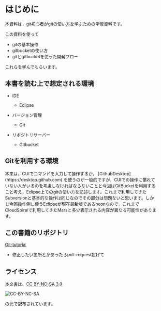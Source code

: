 # はじめに

本資料は，git初心者がgitの使い方を学ぶための学習資料です。

この資料を使って

* gitの基本操作
* gitbucketの使い方
* gitとgitbucketを使った開発フロー

これらを学んでもらいます。

## 本書を読む上で想定される環境

* IDE

  * Eclipse

* バージョン管理

  * Git

* リポジトリサーバー

  * Gitbucket


## Gitを利用する環境

本来は，CUIでコマンドを入力して操作するか， \[GithubDesktop\]\(https:\/\/desktop.github.com\) を使うのが一般的ですが，CUIでの操作に慣れていない人がいるのを考慮しなければならないことと今回はGitBucketを利用すること考え，Eclipse上でのgitの使い方を記述します。これまで利用してきたSubversionと基本的な操作は同じなのでその部分は問題ないと思います。しかし今回操作例に使うEclipseが現在最新版であるneonなので，これまでCloudSpiralで利用してきたMarsと多少表示される内容が異なる可能性があります。

## この書籍のリポジトリ

[Git-tutorial](https://github.com/takehiroman/Git-tutorial)

* 修正したい箇所とかあったらpull-request投げて

## ライセンス

本文書は、[CC BY-NC-SA 3.0](https://creativecommons.org/licenses/by-nc-sa/3.0/deed.ja)

![CC-BY-NC-SA](https://licensebuttons.net/l/by-nc-sa/3.0/88x31.png)

の元で配布されています。


